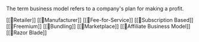 The term business model refers to a company's plan for making a profit.

[[🤑Retailer]]
[[🤑Manufacturer]]
[[🤑Fee-for-Service]]
[[🤑Subscription Based]]
[[🤑Freemium]]
[[🤑Bundling]]
[[🤑Marketplace]]
[[🤑Affiliate Business Model]]
[[🤑Razor Blade]]

